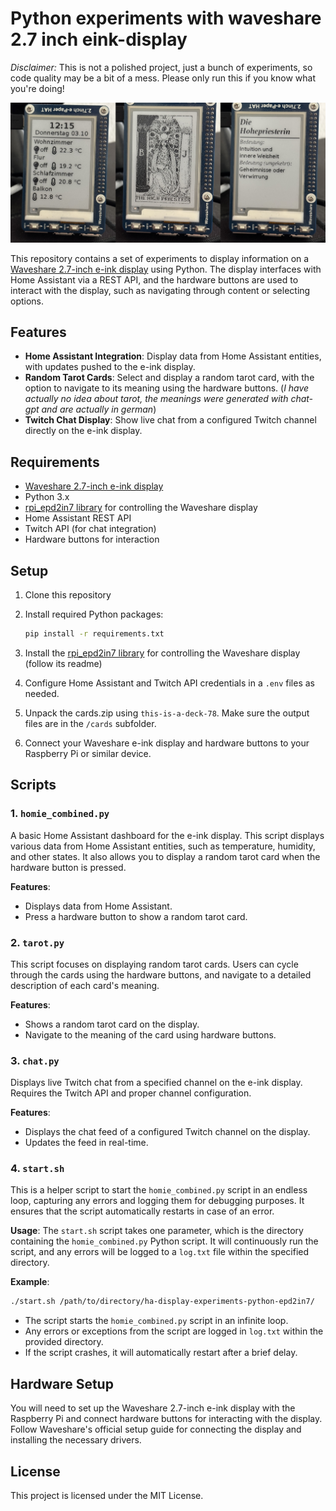 # Python experiments with waveshare 2.7 inch eink-display

_Disclaimer:_ This is not a polished project, just a bunch of experiments, so code quality may be a bit of a mess. Please only run this if you know what you're doing!

![demo image](img/demo.png)

This repository contains a set of experiments to display information on a [Waveshare 2.7-inch e-ink display](https://www.waveshare.com/wiki/2.7inch_e-Paper_HAT) using Python. The display interfaces with Home Assistant via a REST API, and the hardware buttons are used to interact with the display, such as navigating through content or selecting options.

## Features

- **Home Assistant Integration**: Display data from Home Assistant entities, with updates pushed to the e-ink display.
- **Random Tarot Cards**: Select and display a random tarot card, with the option to navigate to its meaning using the hardware buttons. (_I have actually no idea about tarot, the meanings were generated with chat-gpt and are actually in german_)
- **Twitch Chat Display**: Show live chat from a configured Twitch channel directly on the e-ink display.

## Requirements

- [Waveshare 2.7-inch e-ink display](https://www.waveshare.com/wiki/2.7inch_e-Paper_HAT)
- Python 3.x
- [rpi_epd2in7 library](https://github.com/elad661/rpi_epd2in7) for controlling the Waveshare display
- Home Assistant REST API
- Twitch API (for chat integration)
- Hardware buttons for interaction

## Setup

1. Clone this repository

2. Install required Python packages:

   ```bash
   pip install -r requirements.txt
   ```

3. Install the [rpi_epd2in7 library](https://github.com/elad661/rpi_epd2in7) for controlling the Waveshare display (follow its readme)

4. Configure Home Assistant and Twitch API credentials in a `.env` files as needed.

5. Unpack the cards.zip using `this-is-a-deck-78`. Make sure the output files are in the `/cards` subfolder.

6. Connect your Waveshare e-ink display and hardware buttons to your Raspberry Pi or similar device.

## Scripts

### 1. `homie_combined.py`

A basic Home Assistant dashboard for the e-ink display. This script displays various data from Home Assistant entities, such as temperature, humidity, and other states. It also allows you to display a random tarot card when the hardware button is pressed.

**Features**:

- Displays data from Home Assistant.
- Press a hardware button to show a random tarot card.

### 2. `tarot.py`

This script focuses on displaying random tarot cards. Users can cycle through the cards using the hardware buttons, and navigate to a detailed description of each card's meaning.

**Features**:

- Shows a random tarot card on the display.
- Navigate to the meaning of the card using hardware buttons.

### 3. `chat.py`

Displays live Twitch chat from a specified channel on the e-ink display. Requires the Twitch API and proper channel configuration.

**Features**:

- Displays the chat feed of a configured Twitch channel on the display.
- Updates the feed in real-time.

### 4. `start.sh`

This is a helper script to start the `homie_combined.py` script in an endless loop, capturing any errors and logging them for debugging purposes. It ensures that the script automatically restarts in case of an error.

**Usage**:
The `start.sh` script takes one parameter, which is the directory containing the `homie_combined.py` Python script. It will continuously run the script, and any errors will be logged to a `log.txt` file within the specified directory.

**Example**:

```bash
./start.sh /path/to/directory/ha-display-experiments-python-epd2in7/
```

- The script starts the `homie_combined.py` script in an infinite loop.
- Any errors or exceptions from the script are logged in `log.txt` within the provided directory.
- If the script crashes, it will automatically restart after a brief delay.

## Hardware Setup

You will need to set up the Waveshare 2.7-inch e-ink display with the Raspberry Pi and connect hardware buttons for interacting with the display. Follow Waveshare's official setup guide for connecting the display and installing the necessary drivers.

## License

This project is licensed under the MIT License.
